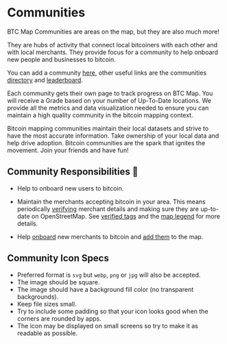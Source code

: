 # Communities

BTC Map Communities are areas on the map, but they are also much more!

They are hubs of activity that connect local bitcoiners with each other and with local merchants. They provide focus for a community to help onboard new people and businesses to bitcoin.

You can add a community [here](https://btcmap.org/communities/add), other useful links are the communities [directory](https://btcmap.org/communities) and [leaderboard](https://btcmap.org/communities/leaderboard).

Each community gets their own page to track progress on BTC Map. You will receive a Grade based on your number of Up-To-Date locations. We provide all the metrics and data visualization needed to ensure you can maintain a high quality community in the bitcoin mapping context.

Bitcoin mapping communities maintain their local datasets and strive to have the most accurate information. Take ownership of your local data and help drive adoption. Bitcoin communities are the spark that ignites the movement. Join your friends and have fun!

## Community Responsibilities 🧡

- Help to onboard new users to bitcoin.

- Maintain the merchants accepting bitcoin in your area. This means periodically [verifying](verifying-locations.html) merchant details and making sure they are up-to-date on OpenStreetMap. See [verified tags](tagging-instructions.html#verified-tags---more-information) and the [map legend](map-legend.html#verified) for more details.

- Help [onboard](onboarding-merchants.html) new merchants to bitcoin and [add them](tagging-instructions.html) to the map.

## Community Icon Specs

- Preferred format is `svg` but `webp`, `png` or `jpg` will also be accepted.
- The image should be square.
- The image should have a background fill color (no transparent backgrounds).
- Keep file sizes small.
- Try to include some padding so that your icon looks good when the corners are rounded by apps.
- The icon may be displayed on small screens so try to make it as readable as possible.
